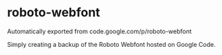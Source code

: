 # roboto-webfont

Automatically exported from code.google.com/p/roboto-webfont

Simply creating a backup of the Roboto Webfont hosted on Google Code.
